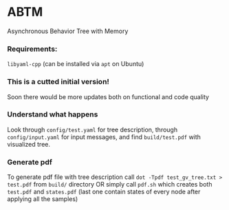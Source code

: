 # ABTM
Asynchronous Behavior Tree with Memory

### Requirements: 
`libyaml-cpp` (can be installed via `apt` on Ubuntu)

### This is a cutted initial version!
Soon there would be more updates both on functional and code quality

### Understand what happens
Look through `config/test.yaml` for tree description, through `config/input.yaml` for input messages, and find `build/test.pdf` with visualized tree. 

### Generate pdf
To generate pdf file with tree description call `dot -Tpdf test_gv_tree.txt > test.pdf` from `build/` directory
OR
simply call `pdf.sh` which creates both `test.pdf` and `states.pdf` (last one contain states of every node after applying all the samples)
